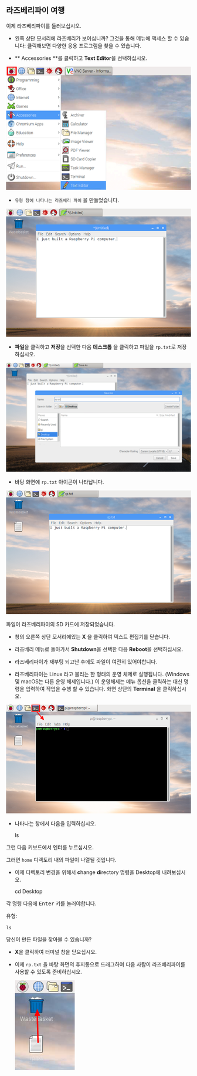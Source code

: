 ## 라즈베리파이 여행

이제 라즈베리파이를 둘러보십시오.

+ 왼쪽 상단 모서리에 라즈베리가 보이십니까? 그것을 통해 메뉴에 액세스 할 수 있습니다: 클릭해보면 다양한 응용 프로그램을 찾을 수 있습니다.

+ ** Accessories **를 클릭하고 **Text Editor**을 선택하십시오.

![스크린 샷](images/pi-accessories.png)

+ `유형 창에 나타나는 라즈베리 파이` 을 만들었습니다.

![스크린 샷](images/pi-text-editor.png)

+ **파일**을 클릭하고 **저장**을 선택한 다음 **데스크톱** 을 클릭하고 파일을 `rp.txt`로 저장하십시오.

![스크린 샷](images/pi-save.png)

+ 바탕 화면에 `rp.txt` 아이콘이 나타납니다.

![스크린 샷](images/pi-saved.png)

파일이 라즈베리파이의 SD 카드에 저장되었습니다.

+ 창의 오른쪽 상단 모서리에있는 **X** 을 클릭하여 텍스트 편집기를 닫습니다.

+ 라즈베리 메뉴로 돌아가서 **Shutdown**을 선택한 다음 **Reboot**을 선택하십시오.

+ 라즈베리파이가 재부팅 되고난 후에도 파일이 여전히 있어야합니다.

+ 라즈베리파이는 Linux 라고 불리는 한 형태의 운영 체제로 실행됩니다. (Windows 및 macOS는 다른 운영 체제입니다.) 이 운영체제는 메뉴 옵션을 클릭하는 대신 명령을 입력하여 작업을 수행 할 수 있습니다. 화면 상단의 **Terminal** 을 클릭하십시오.

![스크린 샷](images/pi-command-prompt.png)

+ 나타나는 창에서 다음을 입력하십시오.

    ls
    

그런 다음 키보드에서 <kbd>엔터</kbd>를 누르십시오.

그러면 `home` 디렉토리 내의 파일이 나열될 것입니다.

+ 이제 디렉토리 변경을 위해서 **c**hange **d**irectory 명령을 Desktop에 내려보십시오.

    cd Desktop
    

각 명령 다음에 <kbd>Enter</kbd> 키를 눌러야합니다.

유형:

    ls
    

당신이 만든 파일을 찾아볼 수 있습니까?

+ **X**을 클릭하여 터미널 창을 닫으십시오.

+ 이제 `rp.txt` 을 바탕 화면의 휴지통으로 드래그하여 다음 사람이 라즈베리파이를 사용할 수 있도록 준비하십시오.
    
    ![스크린 샷](images/pi-waste.png)
